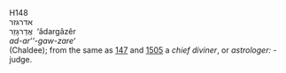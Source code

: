 <body>
  <p>H148<br>  אדרגּזר  <br> אֲדַרגָּזֵר  ‎  ‘ădargâzêr  <br><i>ad-ar‘‘-gaw-zare‘ </i><br>(Chaldee); from the same as <a href="h0147.htm">147</a>  and <a href="h1505.htm">1505</a>  a <i>chief</i> <i>diviner</i>, or <i>astrologer: - </i>judge.<br></p>
 </body>